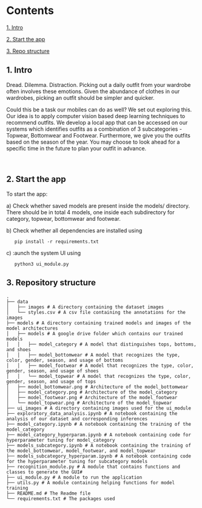 # Contents

[1. Intro](#1)

[2. Start the app](#2)

[3. Repo structure](#3)


<h2 id="1">1. Intro</h2> Dread. Dilemma. Distraction. Picking out a daily outfit from your wardrobe often involves these emotions. Given the abundance of clothes in our wardrobes, picking an outfit should be simpler and quicker. 

Could this be a task our mobiles can do as well? We set out exploring this. Our idea is to apply computer vision based deep learning techniques to recommend outfits. We develop a local app that can be accessed on our systems which identifies outfits as a combination of 3 subcategories - Topwear, Bottomwear and Footwear. Furthermore, we give you the outfits based on the season of the year. You may choose to look ahead for a specific time in the future to plan your outfit in advance.


<br>
<h2 id="2">2. Start the app</h2>

To start the app: 

a) Check whether saved models are present inside the models/ directory. There should be in total 4 models, one inside each subdirectory for category, topwear, bottomwear and footwear. 

b) Check whether all dependencies are installed using

```
   pip install -r requirements.txt
```

c) :aunch the system UI using
```
   python3 ui_module.py   
```   



<h2 id="3">3. Repository structure</h2>

```
.
├── data
│   ├── images # A directory containing the dataset images
│   └── styles.csv # A csv file containing the annotations for the images
├── models # A directory containing trained models and images of the model architectures
│   ├── models # A google drive folder which contains our trained models
│   │   ├── model_category # A model that distinguishes tops, bottoms, and shoes
│   │   ├── model_bottomwear # A model that recognizes the type, color, gender, season, and usage of bottoms
│   │   ├── model_footwear # A model that recognizes the type, color, gender, season, and usage of shoes
│   │   └── model_topwear # A model that recognizes the type, color, gender, season, and usage of tops
│   ├── model_bottomwear.png # Architecture of the model_bottomwear
│   ├── model_category.png # Architecture of the model_category
│   ├── model_footwear.png # Architecture of the model_footwear
│   └── model_topwear.png # Architecture of the model_topwear
├── ui_images # A directory containing images used for the ui_module
├── exploratory_data_analysis.ipynb # A notebook containing the analysis of our dataset and corresponding inferences
├── model_category.ipynb # A notebook containing the training of the model_category
├── model_category_hyperparam.ipynb # A notebook containing code for hyperparameter tuning for model_category
├── models_subcategory.ipynb # A notebook containing the training of the model_bottomwear, model_footwear, and model_topwear
├── models_subcategory_hyperparam.ipynb # A notebook containing code for the hyperparameter tuning for subcategory models
├── recognition_module.py # A module that contains functions and classes to generate the GUI#
├── ui_module.py # A module to run the application
├── utils.py # A module containing helping functions for model training
├── README.md # The Readme file
└── requirements.txt # The packages used

```
